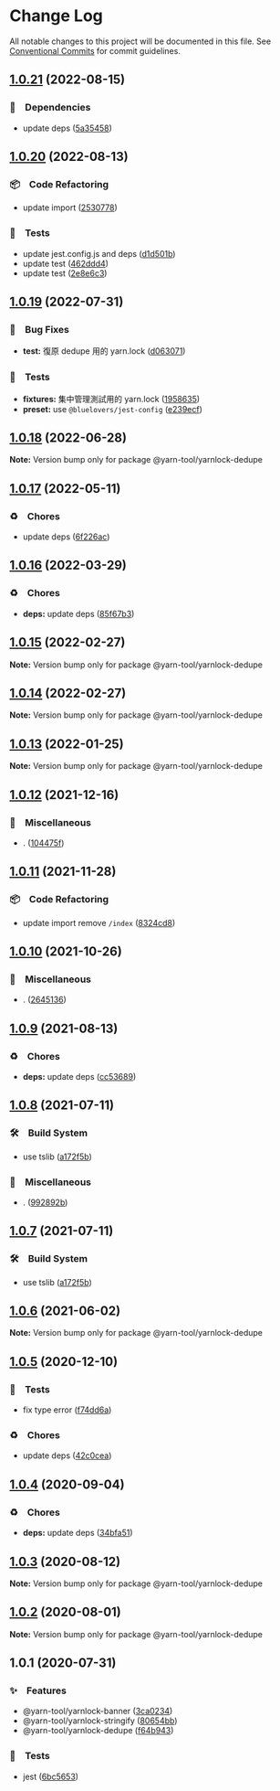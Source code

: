 # Change Log

All notable changes to this project will be documented in this file.
See [Conventional Commits](https://conventionalcommits.org) for commit guidelines.

## [1.0.21](https://github.com/bluelovers/ws-yarn-workspaces/compare/@yarn-tool/yarnlock-dedupe@1.0.20...@yarn-tool/yarnlock-dedupe@1.0.21) (2022-08-15)


### 📌　Dependencies

* update deps ([5a35458](https://github.com/bluelovers/ws-yarn-workspaces/commit/5a35458db5aa8605b69228614a217363fb40aef3))





## [1.0.20](https://github.com/bluelovers/ws-yarn-workspaces/compare/@yarn-tool/yarnlock-dedupe@1.0.19...@yarn-tool/yarnlock-dedupe@1.0.20) (2022-08-13)


### 📦　Code Refactoring

* update import ([2530778](https://github.com/bluelovers/ws-yarn-workspaces/commit/2530778656f1374237e01dedcbbd6d14902a4f5a))


### 🚨　Tests

* update jest.config.js and deps ([d1d501b](https://github.com/bluelovers/ws-yarn-workspaces/commit/d1d501ba059130bd8f90e6eaa266084110698011))
* update test ([462ddd4](https://github.com/bluelovers/ws-yarn-workspaces/commit/462ddd4eae2c0dbd7aebc692ee8b4745e2d0b203))
* update test ([2e8e6c3](https://github.com/bluelovers/ws-yarn-workspaces/commit/2e8e6c301a3200b78355b4b9642797b9500527e9))





## [1.0.19](https://github.com/bluelovers/ws-yarn-workspaces/compare/@yarn-tool/yarnlock-dedupe@1.0.18...@yarn-tool/yarnlock-dedupe@1.0.19) (2022-07-31)


### 🐛　Bug Fixes

* **test:** 復原 dedupe 用的 yarn.lock ([d063071](https://github.com/bluelovers/ws-yarn-workspaces/commit/d063071b95993f00e38c168871d2dbdcdd02c8a8))


### 🚨　Tests

* **fixtures:** 集中管理測試用的 yarn.lock ([1958635](https://github.com/bluelovers/ws-yarn-workspaces/commit/1958635c223e22ed10a00a3bfa94166991e6d891))
* **preset:** use `@bluelovers/jest-config` ([e239ecf](https://github.com/bluelovers/ws-yarn-workspaces/commit/e239ecf606d82930c6036ec1241bf3b4a1095423))





## [1.0.18](https://github.com/bluelovers/ws-yarn-workspaces/compare/@yarn-tool/yarnlock-dedupe@1.0.17...@yarn-tool/yarnlock-dedupe@1.0.18) (2022-06-28)

**Note:** Version bump only for package @yarn-tool/yarnlock-dedupe





## [1.0.17](https://github.com/bluelovers/ws-yarn-workspaces/compare/@yarn-tool/yarnlock-dedupe@1.0.16...@yarn-tool/yarnlock-dedupe@1.0.17) (2022-05-11)


### ♻️　Chores

* update deps ([6f226ac](https://github.com/bluelovers/ws-yarn-workspaces/commit/6f226acfd22f0b213eaa8a84886f8391284b1fcf))





## [1.0.16](https://github.com/bluelovers/ws-yarn-workspaces/compare/@yarn-tool/yarnlock-dedupe@1.0.15...@yarn-tool/yarnlock-dedupe@1.0.16) (2022-03-29)


### ♻️　Chores

* **deps:** update deps ([85f67b3](https://github.com/bluelovers/ws-yarn-workspaces/commit/85f67b37aa63c7284541c12bc54519ae2b9c98ac))





## [1.0.15](https://github.com/bluelovers/ws-yarn-workspaces/compare/@yarn-tool/yarnlock-dedupe@1.0.13...@yarn-tool/yarnlock-dedupe@1.0.15) (2022-02-27)

**Note:** Version bump only for package @yarn-tool/yarnlock-dedupe





## [1.0.14](https://github.com/bluelovers/ws-yarn-workspaces/compare/@yarn-tool/yarnlock-dedupe@1.0.13...@yarn-tool/yarnlock-dedupe@1.0.14) (2022-02-27)

**Note:** Version bump only for package @yarn-tool/yarnlock-dedupe





## [1.0.13](https://github.com/bluelovers/ws-yarn-workspaces/compare/@yarn-tool/yarnlock-dedupe@1.0.12...@yarn-tool/yarnlock-dedupe@1.0.13) (2022-01-25)

**Note:** Version bump only for package @yarn-tool/yarnlock-dedupe





## [1.0.12](https://github.com/bluelovers/ws-yarn-workspaces/compare/@yarn-tool/yarnlock-dedupe@1.0.11...@yarn-tool/yarnlock-dedupe@1.0.12) (2021-12-16)


### 🔖　Miscellaneous

* . ([104475f](https://github.com/bluelovers/ws-yarn-workspaces/commit/104475f2baa62e53dcc4cd6f3fb3a425cba1c88d))





## [1.0.11](https://github.com/bluelovers/ws-yarn-workspaces/compare/@yarn-tool/yarnlock-dedupe@1.0.10...@yarn-tool/yarnlock-dedupe@1.0.11) (2021-11-28)


### 📦　Code Refactoring

* update import remove `/index` ([8324cd8](https://github.com/bluelovers/ws-yarn-workspaces/commit/8324cd8cbbc9b63bf8659058659da9cff44e87be))





## [1.0.10](https://github.com/bluelovers/ws-yarn-workspaces/compare/@yarn-tool/yarnlock-dedupe@1.0.9...@yarn-tool/yarnlock-dedupe@1.0.10) (2021-10-26)


### 🔖　Miscellaneous

* . ([2645136](https://github.com/bluelovers/ws-yarn-workspaces/commit/26451367616c6a2ced44d1d06e1116f750ed8cdf))





## [1.0.9](https://github.com/bluelovers/ws-yarn-workspaces/compare/@yarn-tool/yarnlock-dedupe@1.0.8...@yarn-tool/yarnlock-dedupe@1.0.9) (2021-08-13)


### ♻️　Chores

* **deps:** update deps ([cc53689](https://github.com/bluelovers/ws-yarn-workspaces/commit/cc53689dadd1334672807d4737c0e6400b15aba0))





## [1.0.8](https://github.com/bluelovers/ws-yarn-workspaces/compare/@yarn-tool/yarnlock-dedupe@1.0.6...@yarn-tool/yarnlock-dedupe@1.0.8) (2021-07-11)


### 🛠　Build System

* use tslib ([a172f5b](https://github.com/bluelovers/ws-yarn-workspaces/commit/a172f5b85b6b74256ebc8707435e0756adfd533a))


### 🔖　Miscellaneous

* . ([992892b](https://github.com/bluelovers/ws-yarn-workspaces/commit/992892bbf110cad2a8ee559521fc64506700e228))





## [1.0.7](https://github.com/bluelovers/ws-yarn-workspaces/compare/@yarn-tool/yarnlock-dedupe@1.0.6...@yarn-tool/yarnlock-dedupe@1.0.7) (2021-07-11)


### 🛠　Build System

* use tslib ([a172f5b](https://github.com/bluelovers/ws-yarn-workspaces/commit/a172f5b85b6b74256ebc8707435e0756adfd533a))





## [1.0.6](https://github.com/bluelovers/ws-yarn-workspaces/compare/@yarn-tool/yarnlock-dedupe@1.0.5...@yarn-tool/yarnlock-dedupe@1.0.6) (2021-06-02)

**Note:** Version bump only for package @yarn-tool/yarnlock-dedupe





## [1.0.5](https://github.com/bluelovers/ws-yarn-workspaces/compare/@yarn-tool/yarnlock-dedupe@1.0.4...@yarn-tool/yarnlock-dedupe@1.0.5) (2020-12-10)


### 🚨　Tests

* fix type error ([f74dd6a](https://github.com/bluelovers/ws-yarn-workspaces/commit/f74dd6a453e86b867bdaa252f116ff69a325acd6))


### ♻️　Chores

* update deps ([42c0cea](https://github.com/bluelovers/ws-yarn-workspaces/commit/42c0cea71062526ba664c8b5cf0888c0d15a1359))





## [1.0.4](https://github.com/bluelovers/ws-yarn-workspaces/compare/@yarn-tool/yarnlock-dedupe@1.0.3...@yarn-tool/yarnlock-dedupe@1.0.4) (2020-09-04)


### ♻️　Chores

* **deps:** update deps ([34bfa51](https://github.com/bluelovers/ws-yarn-workspaces/commit/34bfa51ebe13e7d6b9289001c16cf3cfb33d477d))





## [1.0.3](https://github.com/bluelovers/ws-yarn-workspaces/compare/@yarn-tool/yarnlock-dedupe@1.0.2...@yarn-tool/yarnlock-dedupe@1.0.3) (2020-08-12)

**Note:** Version bump only for package @yarn-tool/yarnlock-dedupe





## [1.0.2](https://github.com/bluelovers/ws-yarn-workspaces/compare/@yarn-tool/yarnlock-dedupe@1.0.1...@yarn-tool/yarnlock-dedupe@1.0.2) (2020-08-01)

**Note:** Version bump only for package @yarn-tool/yarnlock-dedupe





## 1.0.1 (2020-07-31)


### ✨　Features

* @yarn-tool/yarnlock-banner ([3ca0234](https://github.com/bluelovers/ws-yarn-workspaces/commit/3ca02346a0916a8d0b90aed6b7087d5adfc02009))
* @yarn-tool/yarnlock-stringify ([80654bb](https://github.com/bluelovers/ws-yarn-workspaces/commit/80654bb5aeb821301121ecf74792b89a77f86d23))
* @yarn-tool/yarnlock-dedupe ([f64b943](https://github.com/bluelovers/ws-yarn-workspaces/commit/f64b943433352564f7e0b038fa29101bf3bb5fa3))


### 🚨　Tests

* jest ([6bc5653](https://github.com/bluelovers/ws-yarn-workspaces/commit/6bc565375184b126ab1a413172bb30430041b10b))
